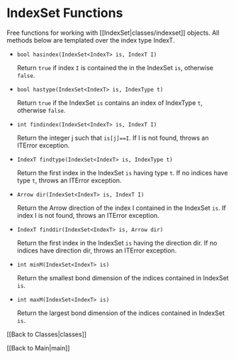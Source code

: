 # IndexSet Functions #

Free functions for working with [[IndexSet|classes/indexset]] objects. All methods below are templated over the index type IndexT.

* `bool hasindex(IndexSet<IndexT> is, IndexT I)`

   Return `true` if index `I` is contained the in the IndexSet `is`, otherwise `false`.

* `bool hastype(IndexSet<IndexT> is, IndexType t)`

   Return `true` if the IndexSet `is` contains an index of IndexType `t`, otherwise `false`.

* `int findindex(IndexSet<IndexT> is, IndexT I)` 

   Return the integer j such that `is[j]==I`. If I is not found, throws an ITError exception.

* `IndexT findtype(IndexSet<IndexT> is, IndexType t)`

   Return the first index in the IndexSet `is` having type `t`. If no indices have type `t`, throws an ITError exception.

* `Arrow dir(IndexSet<IndexT> is, IndexT I)` 

   Return the Arrow direction of the index I contained in the IndexSet `is`. If index I is not found, throws an ITError exception.

* `IndexT finddir(IndexSet<IndexT> is, Arrow dir)` 

   Return the first index in the IndexSet `is` having the direction dir. If no indices have direction dir, throws an ITError exception.

* `int minM(IndexSet<IndexT> is)`

   Return the smallest bond dimension of the indices contained in IndexSet `is`.

* `int maxM(IndexSet<IndexT> is)`

   Return the largest bond dimension of the indices contained in IndexSet `is`.

[[Back to Classes|classes]]

[[Back to Main|main]]
